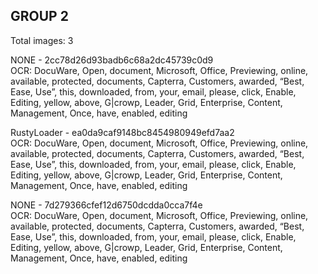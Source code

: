 ## GROUP 2
Total images: 3  

NONE - 2cc78d26d93badb6c68a2dc45739c0d9  
OCR: DocuWare, Open, document, Microsoft, Office, Previewing, online, available, protected, documents, Capterra, Customers, awarded, “Best, Ease, Use”, this, downloaded, from, your, email, please, click, Enable, Editing, yellow, above, G|crowp, Leader, Grid, Enterprise, Content, Management, Once, have, enabled, editing  

RustyLoader - ea0da9caf9148bc8454980949efd7aa2  
OCR: DocuWare, Open, document, Microsoft, Office, Previewing, online, available, protected, documents, Capterra, Customers, awarded, “Best, Ease, Use”, this, downloaded, from, your, email, please, click, Enable, Editing, yellow, above, G|crowp, Leader, Grid, Enterprise, Content, Management, Once, have, enabled, editing  

NONE - 7d279366cfef12d6750dcdda0cca7f4e  
OCR: DocuWare, Open, document, Microsoft, Office, Previewing, online, available, protected, documents, Capterra, Customers, awarded, “Best, Ease, Use”, this, downloaded, from, your, email, please, click, Enable, Editing, yellow, above, G|crowp, Leader, Grid, Enterprise, Content, Management, Once, have, enabled, editing  

